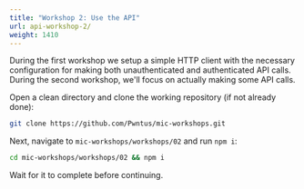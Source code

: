 ```yaml
---
title: "Workshop 2: Use the API"
url: api-workshop-2/
weight: 1410
---
```


During the first workshop we setup a simple HTTP client with the necessary configuration for making both unauthenticated and authenticated API calls. During the second workshop, we'll focus on actually making some API calls.

Open a clean directory and clone the working repository (if not already done):

```sh
git clone https://github.com/Pwntus/mic-workshops.git
```

Next, navigate to `mic-workshops/workshops/02` and run `npm i`:

```sh
cd mic-workshops/workshops/02 && npm i
```

Wait for it to complete before continuing.
